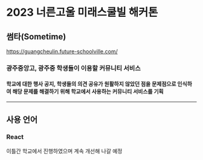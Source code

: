 # 2023 너른고울 미래스쿨빌 해커톤

## 썸타(Sometime)

https://guangcheulin.future-schoolville.com/

### 광주중앙고, 광주중 학생들이 이용할 커뮤니티 서비스

#### 학교에 대한 행사 공지, 학생들의 의견 공유가 원활하지 않았던 점을 문제점으로 인식하여 해당 문제를 해결하기 위해 학교에서 사용하는 커뮤니티 서비스를 기획

---

## 사용 언어

### React

이틀간 학교에서 진행하였으며 계속 개선해 나갈 예정
